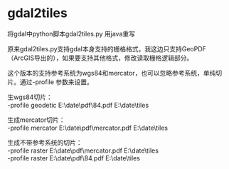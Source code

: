 # gdal2tiles
将gdal中python脚本gdal2tiles.py 用java重写

原来gdal2tiles.py支持gdal本身支持的栅格格式，我这边只支持GeoPDF（ArcGIS导出的），如果要支持其他格式，修改读取栅格逻辑部分。

这个版本的支持参考系统为wgs84和mercator，也可以忽略参考系统，单纯切片。通过-profile 参数来设置。

生wgs84切片：<br>
-profile geodetic E:\date\pdf\84.pdf E:\date\tiles

生成mercator切片：<br>
-profile mercator E:\date\pdf\mercator.pdf E:\date\tiles

生成不带参考系统的切片：<br>
-profile raster E:\date\pdf\mercator.pdf E:\date\tiles <br>
-profile raster E:\date\pdf\84.pdf E:\date\tiles
